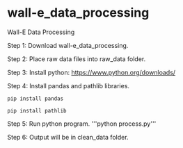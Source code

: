 # wall-e_data_processing
Wall-E Data Processing

Step 1:
Download wall-e_data_processing.

Step 2:
Place raw data files into raw_data folder. 

Step 3:
Install python: https://www.python.org/downloads/ 

Step 4:
Install pandas and pathlib libraries.

```pip install pandas```

```pip install pathlib```

Step 5: 
Run python program.
'''python process.py'''

Step 6:
Output will be in clean_data folder. 
